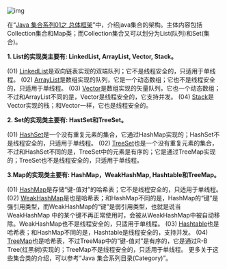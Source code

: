 ![img](https://images0.cnblogs.com/blog/497634/201309/08171028-a5e372741b18431591bb577b1e1c95e6.jpg)

在“[Java 集合系列01之 总体框架](http://www.cnblogs.com/skywang12345/p/3308498.html)”中，介绍java集合的架构。主体内容包括Collection集合和Map类；而Collection集合又可以划分为List(队列)和Set(集合)。

**1. List的实现类主要有: LinkedList, ArrayList, Vector, Stack。**

(01) [LinkedList](http://www.cnblogs.com/skywang12345/p/3308807.html)是双向链表实现的双端队列；它不是线程安全的，只适用于单线程。
(02) [ArrayList](http://www.cnblogs.com/skywang12345/p/3308556.html)是数组实现的队列，它是一个动态数组；它也不是线程安全的，只适用于单线程。
(03) [Vector](http://www.cnblogs.com/skywang12345/p/3308833.html)是数组实现的矢量队列，它也一个动态数组；不过和ArrayList不同的是，Vector是线程安全的，它支持并发。
(04) [Stack](http://www.cnblogs.com/skywang12345/p/3308852.html)是Vector实现的栈；和Vector一样，它也是线程安全的。

 

**2. Set的实现类主要有: HastSet和TreeSet。**

(01) [HashSet](http://www.cnblogs.com/skywang12345/p/3311252.html)是一个没有重复元素的集合，它通过HashMap实现的；HashSet不是线程安全的，只适用于单线程。
(02) [TreeSet](http://www.cnblogs.com/skywang12345/p/3311268.html)也是一个没有重复元素的集合，不过和HashSet不同的是，TreeSet中的元素是有序的；它是通过TreeMap实现的；TreeSet也不是线程安全的，只适用于单线程。

 

**3.Map的实现类主要有: HashMap，WeakHashMap, Hashtable和TreeMap。**

(01) [HashMap](http://www.cnblogs.com/skywang12345/p/3310835.html)是存储“键-值对”的哈希表；它不是线程安全的，只适用于单线程。
(02) [WeakHashMap](http://www.cnblogs.com/skywang12345/p/3311092.html)是也是哈希表；和HashMap不同的是，HashMap的“键”是强引用类型，而WeakHashMap的“键”是弱引用类型，也就是说当WeakHashMap 中的某个键不再正常使用时，会被从WeakHashMap中被自动移除。WeakHashMap也不是线程安全的，只适用于单线程。
(03) [Hashtable](http://www.cnblogs.com/skywang12345/p/3310887.html)也是哈希表；和HashMap不同的是，Hashtable是线程安全的，支持并发。
(04) [TreeMap](http://www.cnblogs.com/skywang12345/p/3310928.html)也是哈希表，不过TreeMap中的“键-值对”是有序的，它是通过R-B Tree(红黑树)实现的；TreeMap不是线程安全的，只适用于单线程。
更多关于这些集合类的介绍，可以参考“Java 集合系列目录(Category)”。